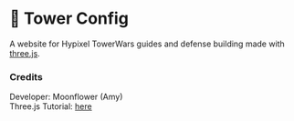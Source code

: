 # 🏰 Tower Config
A website for Hypixel TowerWars guides and defense building made with [three.js](https://threejs.org).  

### Credits
Developer: Moonflower (Amy)  
Three.js Tutorial: [here](https://threejs-journey.xyz/)

